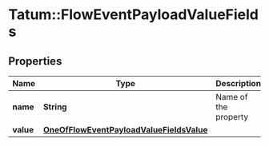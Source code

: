 # Tatum::FlowEventPayloadValueFields

## Properties
Name | Type | Description | Notes
------------ | ------------- | ------------- | -------------
**name** | **String** | Name of the property | [optional] 
**value** | [**OneOfFlowEventPayloadValueFieldsValue**](OneOfFlowEventPayloadValueFieldsValue.md) |  | [optional] 

